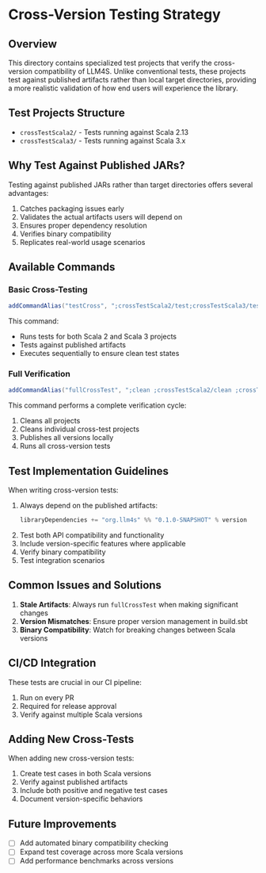 # Cross-Version Testing Strategy

## Overview

This directory contains specialized test projects that verify the cross-version compatibility of LLM4S. Unlike conventional tests, these projects test against published artifacts rather than local target directories, providing a more realistic validation of how end users will experience the library.

## Test Projects Structure

- `crossTestScala2/` - Tests running against Scala 2.13
- `crossTestScala3/` - Tests running against Scala 3.x

## Why Test Against Published JARs?

Testing against published JARs rather than target directories offers several advantages:
1. Catches packaging issues early
2. Validates the actual artifacts users will depend on
3. Ensures proper dependency resolution
4. Verifies binary compatibility
5. Replicates real-world usage scenarios

## Available Commands

### Basic Cross-Testing
```scala
addCommandAlias("testCross", ";crossTestScala2/test;crossTestScala3/test")
```
This command:
- Runs tests for both Scala 2 and Scala 3 projects
- Tests against published artifacts
- Executes sequentially to ensure clean test states

### Full Verification
```scala
addCommandAlias("fullCrossTest", ";clean ;crossTestScala2/clean ;crossTestScala3/clean ;+publishLocal ;testCross")
```
This command performs a complete verification cycle:
1. Cleans all projects
2. Cleans individual cross-test projects
3. Publishes all versions locally
4. Runs all cross-version tests

## Test Implementation Guidelines

When writing cross-version tests:
1. Always depend on the published artifacts:
   ```scala
   libraryDependencies += "org.llm4s" %% "0.1.0-SNAPSHOT" % version
   ```
2. Test both API compatibility and functionality
3. Include version-specific features where applicable
4. Verify binary compatibility
5. Test integration scenarios

## Common Issues and Solutions

1. **Stale Artifacts**: Always run `fullCrossTest` when making significant changes
2. **Version Mismatches**: Ensure proper version management in build.sbt
3. **Binary Compatibility**: Watch for breaking changes between Scala versions

## CI/CD Integration

These tests are crucial in our CI pipeline:
1. Run on every PR
2. Required for release approval
3. Verify against multiple Scala versions

## Adding New Cross-Tests

When adding new cross-version tests:
1. Create test cases in both Scala versions
2. Verify against published artifacts
3. Include both positive and negative test cases
4. Document version-specific behaviors

## Future Improvements

- [ ] Add automated binary compatibility checking
- [ ] Expand test coverage across more Scala versions
- [ ] Add performance benchmarks across versions
